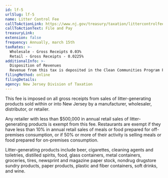 ```yaml
---
id: lf-5
urlSlug: lf-5
name: Litter Control Fee
callToActionLink: https://www.nj.gov/treasury/taxation/littercontrolfee.shtml
callToActionText: File and Pay
treasuryLink:
extension: false
frequency: Annually, march 15th
taxRates: >-
  Wholesale - Gross Receipts 0.03%
  Retail - Gross Receipts - 0.0225%
additionalInfo: >-
  Disposition of Revenues
  Revenue from this tax is deposited in the Clean Communities Program Fund and are used for litter pickup and removal, and to provide recycling grants to New Jersey counties and municipalities.
filingMethod: online
filingDetails:
agency: New Jersey Division of Taxation
---
```


This fee is imposed on all gross receipts from sales of litter-generating products sold within or into New Jersey by a manufacturer, wholesaler, distributor, or retailer.

Any retailer with less than $500,000 in annual retail sales of litter-generating products is exempt from this fee. Restaurants are exempt if they have less than 10% in annual retail sales of meals or food prepared for off-premises consumption, or if 50% or more of their activity is selling meals or food prepared for on-premises consumption.

Litter-generating products include beer, cigarettes, cleaning agents and toiletries, distilled spirits, food, glass containers, metal containers, groceries, tires, newsprint and magazine paper stock, nondrug drugstore sundry products, paper products, plastic and fiber containers, soft drinks, and wine.
